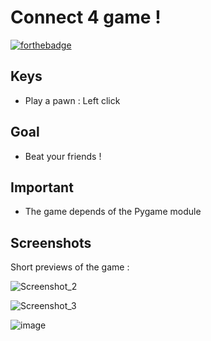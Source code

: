 # Connect 4 game !
[![forthebadge](https://forthebadge.com/images/badges/made-with-python.svg)](https://forthebadge.com)
## Keys

- Play a pawn : Left click

## Goal

- Beat your friends !

## Important

- The game depends of the Pygame module

## Screenshots

Short previews of the game :

![Screenshot_2](https://user-images.githubusercontent.com/82316285/159082718-3799642d-936e-4a75-9304-6c2d5b6614ab.png)

![Screenshot_3](https://user-images.githubusercontent.com/82316285/159082783-67b45f7f-8c01-4511-ac0f-bb15ecb431cf.png)

![image](https://user-images.githubusercontent.com/82316285/159084758-362761a2-34fe-4ba7-bf9d-f88f1cf22270.png)
